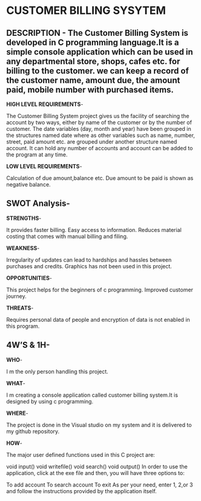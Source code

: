 # CUSTOMER BILLING SYSYTEM

## DESCRIPTION - The Customer Billing System is developed in C programming language.It is a simple console application which can be used in any departmental store, shops, cafes etc. for billing to the customer. we can keep a record of the customer name, amount due, the amount paid, mobile number with purchased items.

**HIGH LEVEL REQUIREMENTS**-

The Customer Billing System project gives us the facility of searching the account by two ways, either by name of the customer or by the number of customer.
The date variables (day, month and year) have been grouped in the structures named date where as other variables such as name, number, street, paid amount etc. are grouped under another structure named account.
It can hold any number of accounts and account can be added to the program at any time.

**LOW LEVEL REQUIREMENTS**-

Calculation of due amount,balance etc.
Due amount to be paid is shown as negative balance.

## SWOT Analysis-

**STRENGTHS**-

It provides faster billing.
Easy access to information.
Reduces material costing that comes with manual billing and filing.

**WEAKNESS**-

Irregularity of updates can lead to hardships and hassles between purchases and credits.
Graphics has not been used in this project.

**OPPORTUNITIES**-

This project helps for the beginners of c programming.
Improved customer journey.

**THREATS**-

Requires personal data of people and encryption of data is not enabled in this program.

## 4W’S & 1H-

**WHO**-

I m the only person handling this project.

**WHAT**-

I m creating a console application called customer billing system.It is designed by using c programming.

**WHERE**-

The project is done in the Visual studio on my system and it is delivered to my github repository.

**HOW**-

The major user defined functions used in this C project are:

void input()
void writefile()
void search()
void output()
In order to use the application, click at the exe file and then, you will have three options to:

To add account
To search account
To exit As per your need, enter 1, 2,or 3 and follow the instructions provided by the application itself.
